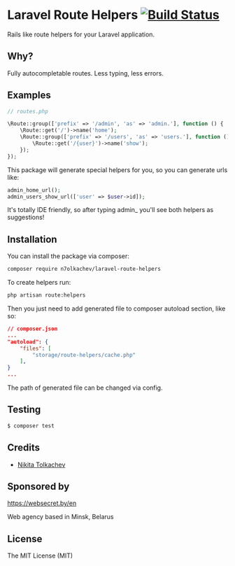 # Laravel Route Helpers [![Build Status](https://travis-ci.org/n7olkachev/route-helpers.svg?branch=master)](https://travis-ci.org/n7olkachev/route-helpers)

Rails like route helpers for your Laravel application.

## Why?

Fully autocompletable routes. Less typing, less errors.

## Examples

```php
// routes.php

\Route::group(['prefix' => '/admin', 'as' => 'admin.'], function () {
    \Route::get('/')->name('home');
    \Route::group(['prefix' => '/users', 'as' => 'users.'], function () {
        \Route::get('/{user}')->name('show');
    });
});
```

This package will generate special helpers for you, so you can generate urls like:

```php
admin_home_url();
admin_users_show_url(['user' => $user->id]);
```

It's totally IDE friendly, so after typing admin_ you'll see both helpers as suggestions!

## Installation

You can install the package via composer:

``` bash
composer require n7olkachev/laravel-route-helpers
```

To create helpers run:

```bash
php artisan route:helpers
```

Then you just need to add generated file to composer autoload section, like so:

```json
// composer.json
...
"autoload": {
    "files": [
        "storage/route-helpers/cache.php"
    ],
}
...
```

The path of generated file can be changed via config.

## Testing

``` bash
$ composer test
```

## Credits

- [Nikita Tolkachev](https://github.com/n7olkachev)

## Sponsored by

https://websecret.by/en

Web agency based in Minsk, Belarus

## License

The MIT License (MIT)
